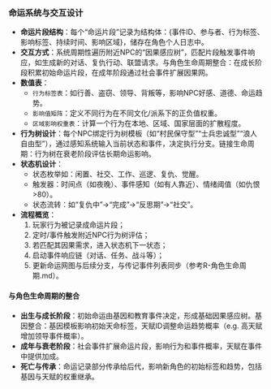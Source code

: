 ### 命运系统与交互设计

- **命运片段结构**：每个“命运片段”记录为结构体：{事件ID、参与者、行为标签、影响标签、持续时间、影响区域}，储存在角色个人日志中。
- **交互方式**：系统周期性遍历附近NPC的“因果感应树”，匹配片段触发事件响应，如生成新的对话、复仇行动、联盟请求。与角色生命周期整合：在成长阶段积累初始命运片段，在成年阶段通过社会事件扩展因果网。
- **数值表**：
  - `行为标签表`：如行善、盗窃、领导、背叛等，影响NPC好感、道德、命运趋势。
  - `影响值矩阵`：定义不同行为在不同文化/派系下的正负值权重。
  - `区域影响权重表`：计算一个行为在本地、区域、国家层面的扩散程度。
- **行为树设计**：每个NPC绑定行为树模板（如“村民保守型”“士兵忠诚型”“浪人自由型”），通过感知系统输入当前状态和事件，决定执行分支。链接生命周期：行为树在衰老阶段评估长期命运影响。
- **状态机设计**：
  - 状态枚举如：闲置、社交、工作、巡逻、复仇、觉醒。
  - 触发器：时间点（如夜晚）、事件感知（如有人靠近）、情绪阈值（如仇恨>80）。
  - 状态流转：如“复仇中”→“完成”→“反思期”→“社交”。
- **流程概览**：
  1. 玩家行为被记录成命运片段；
  2. 定时/事件触发附近NPC行为树评估；
  3. 若匹配其因果需求，进入状态机下一状态；
  4. 启动事件响应链（对话、任务、战斗等）；
  5. 更新命运网图与后续分支，与传记事件列表同步（参考R-角色生命周期.md）。

#### 与角色生命周期的整合
- **出生与成长阶段**：初始命运由基因和教育事件决定，形成基础因果感应树。基因整合：基因模板影响初始天命标签，天赋ID调整命运趋势概率（e.g. 高天赋增加领导事件概率）。
- **成年与衰老阶段**：社会事件扩展命运片段，影响行为和事件概率，天赋在事件中提供加成。
- **死亡与传承**：命运记录部分传承给后代，影响新角色的初始标签和趋势，包括基因与天赋的权重继承。